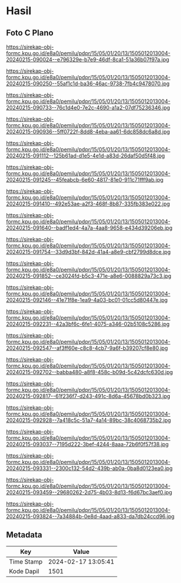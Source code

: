 # Hasil

## Foto C Plano

https://sirekap-obj-formc.kpu.go.id/e8a0/pemilu/pdpr/15/05/01/20/13/1505012013004-20240215-090024--e796329e-b7e9-46df-8ca1-51a36b07f97a.jpg

https://sirekap-obj-formc.kpu.go.id/e8a0/pemilu/pdpr/15/05/01/20/13/1505012013004-20240215-090250--55af1c1d-ba36-46ac-9738-7fb4c9478070.jpg

https://sirekap-obj-formc.kpu.go.id/e8a0/pemilu/pdpr/15/05/01/20/13/1505012013004-20240215-090733--76c1d4e0-7e2c-4690-a1a2-07df75236346.jpg

https://sirekap-obj-formc.kpu.go.id/e8a0/pemilu/pdpr/15/05/01/20/13/1505012013004-20240215-090936--5ff0722f-8dd8-4eba-aa61-6dc858dc6a8d.jpg

https://sirekap-obj-formc.kpu.go.id/e8a0/pemilu/pdpr/15/05/01/20/13/1505012013004-20240215-091112--125b61ad-d1e5-4e1d-a83d-26daf50d5f48.jpg

https://sirekap-obj-formc.kpu.go.id/e8a0/pemilu/pdpr/15/05/01/20/13/1505012013004-20240215-091245--45feabcb-6e60-4817-81e0-911c71fff9ab.jpg

https://sirekap-obj-formc.kpu.go.id/e8a0/pemilu/pdpr/15/05/01/20/13/1505012013004-20240215-091410--492e53ae-a2f3-468f-8b87-335fb383e022.jpg

https://sirekap-obj-formc.kpu.go.id/e8a0/pemilu/pdpr/15/05/01/20/13/1505012013004-20240215-091640--badf1ed4-4a7a-4aa8-9658-e434d39206eb.jpg

https://sirekap-obj-formc.kpu.go.id/e8a0/pemilu/pdpr/15/05/01/20/13/1505012013004-20240215-091754--33d9d3bf-842d-41a4-a8e9-cbf2799d8dce.jpg

https://sirekap-obj-formc.kpu.go.id/e8a0/pemilu/pdpr/15/05/01/20/13/1505012013004-20240215-091852--ce3024fd-b5c3-471e-a8e6-0088829a73c3.jpg

https://sirekap-obj-formc.kpu.go.id/e8a0/pemilu/pdpr/15/05/01/20/13/1505012013004-20240215-092146--41e71f8e-1ea9-4a03-bc01-01cc5d80447e.jpg

https://sirekap-obj-formc.kpu.go.id/e8a0/pemilu/pdpr/15/05/01/20/13/1505012013004-20240215-092231--42a3bf6c-6fe1-4075-a346-02b5108c5286.jpg

https://sirekap-obj-formc.kpu.go.id/e8a0/pemilu/pdpr/15/05/01/20/13/1505012013004-20240215-092547--af3ff60e-c8c8-4cb7-9a6f-b39207cf8e80.jpg

https://sirekap-obj-formc.kpu.go.id/e8a0/pemilu/pdpr/15/05/01/20/13/1505012013004-20240215-092702--babba480-a8f8-458c-b09d-5c42dcfc630d.jpg

https://sirekap-obj-formc.kpu.go.id/e8a0/pemilu/pdpr/15/05/01/20/13/1505012013004-20240215-092817--61f236f7-d243-491c-8d6a-45678bd0b323.jpg

https://sirekap-obj-formc.kpu.go.id/e8a0/pemilu/pdpr/15/05/01/20/13/1505012013004-20240215-092928--7a418c5c-51a7-4a14-89bc-38c4068735b2.jpg

https://sirekap-obj-formc.kpu.go.id/e8a0/pemilu/pdpr/15/05/01/20/13/1505012013004-20240215-093037--7195d222-3bef-4244-8aaa-72b6f0f57f38.jpg

https://sirekap-obj-formc.kpu.go.id/e8a0/pemilu/pdpr/15/05/01/20/13/1505012013004-20240215-093331--2300c132-54d2-439b-ab0a-0ba8d0123ea0.jpg

https://sirekap-obj-formc.kpu.go.id/e8a0/pemilu/pdpr/15/05/01/20/13/1505012013004-20240215-093459--29680262-2d75-4b03-8d13-f6d67bc3aef0.jpg

https://sirekap-obj-formc.kpu.go.id/e8a0/pemilu/pdpr/15/05/01/20/13/1505012013004-20240215-093824--7a34884b-0e8d-4aad-a833-da7db24ccd96.jpg


## Metadata

| Key        | Value               |
| ---------- | ------------------- |
| Time Stamp | 2024-02-17 13:05:41 |
| Kode Dapil | 1501                |



